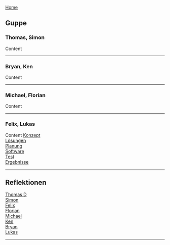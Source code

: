 [Home](home) 

## Guppe
### Thomas, Simon
Content
***
### Bryan, Ken
Content
***
### Michael, Florian
Content
***
### Felix, Lukas
Content
[Konzept](KonzeptFL)  
[Lösungen](LoesungenFL)  
[Planung](PlanungFL)  
[Software](SoftwareFL)  
[Test](TestFL)  
[Ergebnisse](ErgebnisseFL)  

***


## Reflektionen
[Thomas D](ThomasD)  
[Simon](Simon)  
[Felix](Felix)  
[Florian](Florian)  
[Michael](Michael)  
[Ken](Ken)  
[Bryan](Bryan)  
[Lukas](Lukas)  
***